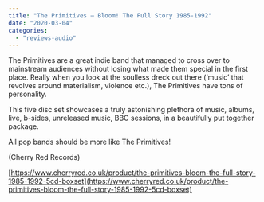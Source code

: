 ```yaml
---
title: "The Primitives – Bloom! The Full Story 1985-1992"
date: "2020-03-04"
categories: 
  - "reviews-audio"
---
```


The Primitives are a great indie band that managed to cross over to mainstream audiences without losing what made them special in the first place. Really when you look at the soulless dreck out there (‘music’ that revolves around materialism, violence etc.), The Primitives have tons of personality.

This five disc set showcases a truly astonishing plethora of music, albums, live, b-sides, unreleased music, BBC sessions, in a beautifully put together package.

All pop bands should be more like The Primitives!

(Cherry Red Records)

[https://www.cherryred.co.uk/product/the-primitives-bloom-the-full-story-1985-1992-5cd-boxset](https://www.cherryred.co.uk/product/the-primitives-bloom-the-full-story-1985-1992-5cd-boxset)
